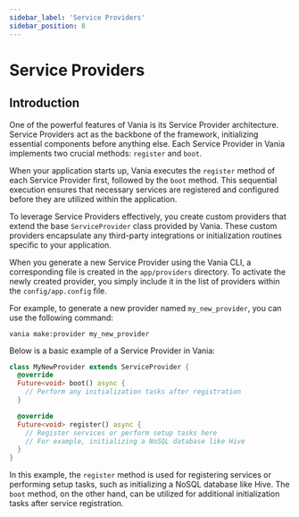 ```yaml
---
sidebar_label: 'Service Providers'
sidebar_position: 8
---
```


# Service Providers

## Introduction

One of the powerful features of Vania is its Service Provider architecture. Service Providers act as the backbone of the framework, initializing essential components before anything else. Each Service Provider in Vania implements two crucial methods: `register` and `boot`.

When your application starts up, Vania executes the `register` method of each Service Provider first, followed by the `boot` method. This sequential execution ensures that necessary services are registered and configured before they are utilized within the application.

To leverage Service Providers effectively, you create custom providers that extend the base `ServiceProvider` class provided by Vania. These custom providers encapsulate any third-party integrations or initialization routines specific to your application.

When you generate a new Service Provider using the Vania CLI, a corresponding file is created in the `app/providers` directory. To activate the newly created provider, you simply include it in the list of providers within the `config/app.config` file.

For example, to generate a new provider named `my_new_provider`, you can use the following command:

```shell
vania make:provider my_new_provider
```

Below is a basic example of a Service Provider in Vania:

```dart
class MyNewProvider extends ServiceProvider {
  @override
  Future<void> boot() async {
    // Perform any initialization tasks after registration
  }

  @override
  Future<void> register() async {
    // Register services or perform setup tasks here
    // For example, initializing a NoSQL database like Hive
  }
}
```

In this example, the `register` method is used for registering services or performing setup tasks, such as initializing a NoSQL database like Hive. The `boot` method, on the other hand, can be utilized for additional initialization tasks after service registration.
